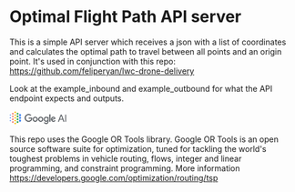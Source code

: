 # Optimal Flight Path API server

This is a simple API server which receives a json with a list of coordinates and calculates the optimal path to travel between all points and an origin point. It's used in conjunction with this repo: https://github.com/feliperyan/lwc-drone-delivery

Look at the example_inbound and example_outbound for what the API endpoint expects and outputs.


<img src="./GoogleAI_logo_small.png" alt="Google OR Tools" width="100"/>

This repo uses the Google OR Tools library. Google OR Tools is an open source software suite for optimization, tuned for tackling the world's toughest problems in vehicle routing, flows, integer and linear programming, and constraint programming.
More information https://developers.google.com/optimization/routing/tsp